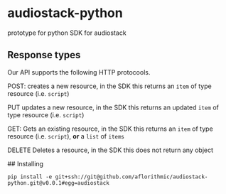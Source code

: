 # audiostack-python
prototype for python SDK for audiostack



## Response types

Our API supports the following HTTP protocools.

POST:
    creates a new resource, in the SDK this returns an `item` of type resource (i.e. `script`)

PUT
    updates a new resource, in the SDK this returns an updated `item` of type resource (i.e. `script`)

GET:
    Gets an existing resource, in the SDK this returns an  `item` of type resource (i.e. `script`), **or** a `list` of `items`

DELETE
    Deletes a resource, in the SDK this does not return any object

## Installing
```
pip install -e git+ssh://git@github.com/aflorithmic/audiostack-python.git@v0.0.1#egg=audiostack
```
